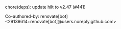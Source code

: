 chore(deps): update hilt to v2.47 (#441)

Co-authored-by: renovate[bot] <29139614+renovate[bot]@users.noreply.github.com>
